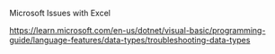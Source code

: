 Microsoft Issues with Excel

https://learn.microsoft.com/en-us/dotnet/visual-basic/programming-guide/language-features/data-types/troubleshooting-data-types

